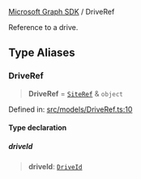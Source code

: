 [Microsoft Graph SDK](README.md) / DriveRef

Reference to a drive.

## Type Aliases

### DriveRef

> **DriveRef** = [`SiteRef`](SiteRef.md#siteref) & `object`

Defined in: [src/models/DriveRef.ts:10](https://github.com/Future-Secure-AI/microsoft-graph/blob/main/src/models/DriveRef.ts#L10)

#### Type declaration

##### driveId

> **driveId**: [`DriveId`](DriveId.md#driveid)
